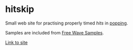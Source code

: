 # hitskip

Small web site for practising properly timed *hits* in
[popping](https://en.wikipedia.org/wiki/Popping).

Samples are included from [Free Wave Samples](https://freewavesamples.com).

[Link to site](https://tkriik.github.io/hitskip/)
